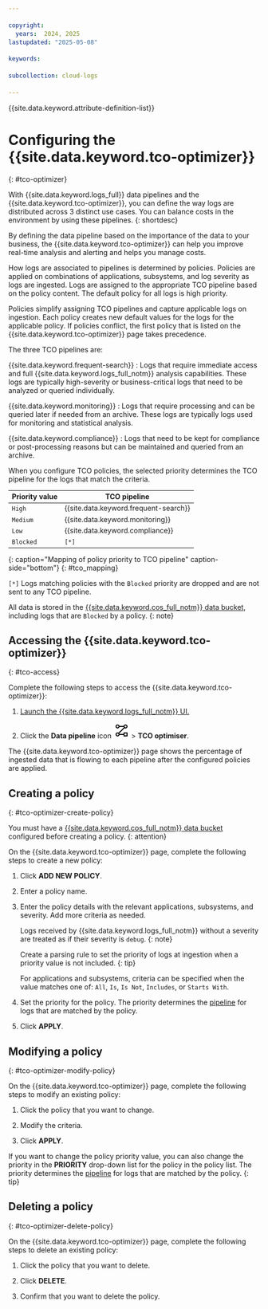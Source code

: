 ```yaml
---

copyright:
  years:  2024, 2025
lastupdated: "2025-05-08"

keywords:

subcollection: cloud-logs

---
```


{{site.data.keyword.attribute-definition-list}}

# Configuring the {{site.data.keyword.tco-optimizer}}
{: #tco-optimizer}

With {{site.data.keyword.logs_full}} data pipelines and the {{site.data.keyword.tco-optimizer}}, you can define the way logs are distributed across 3 distinct use cases. You can balance costs in the environment by using these pipelines.
{: shortdesc}

By defining the data pipeline based on the importance of the data to your business, the {{site.data.keyword.tco-optimizer}} can help you improve real-time analysis and alerting and helps you manage costs.

How logs are associated to pipelines is determined by policies. Policies are applied on combinations of applications, subsystems, and log severity as logs are ingested. Logs are assigned to the appropriate TCO pipeline based on the policy content. The default policy for all logs is high priority.

Policies simplify assigning TCO pipelines and capture applicable logs on ingestion. Each policy creates new default values for the logs for the applicable policy. If policies conflict, the first policy that is listed on the {{site.data.keyword.tco-optimizer}} page takes precedence.

The three TCO pipelines are:

{{site.data.keyword.frequent-search}}
:   Logs that require immediate access and full {{site.data.keyword.logs_full_notm}} analysis capabilities. These logs are typically high-severity or business-critical logs that need to be analyzed or queried individually.

{{site.data.keyword.monitoring}}
:   Logs that require processing and can be queried later if needed from an archive. These logs are typically logs used for monitoring and statistical analysis.

{{site.data.keyword.compliance}}
:   Logs that need to be kept for compliance or post-processing reasons but can be maintained and queried from an archive.

When you configure TCO policies, the selected priority determines the TCO pipeline for the logs that match the criteria.

| Priority value | TCO pipeline |
| -------------- | -------------- |
| `High` | {{site.data.keyword.frequent-search}} |
| `Medium` | {{site.data.keyword.monitoring}} |
| `Low` | {{site.data.keyword.compliance}} |
| `Blocked` | `[*]` |
{: caption="Mapping of policy priority to TCO pipeline" caption-side="bottom"}
{: #tco_mapping}

`[*]` Logs matching policies with the `Blocked` priority are dropped and are not sent to any TCO pipeline.

All data is stored in the [{{site.data.keyword.cos_full_notm}} data bucket](/docs/cloud-logs?topic=cloud-logs-configure-data-bucket), including logs that are `Blocked` by a policy.
{: note}

## Accessing the {{site.data.keyword.tco-optimizer}}
{: #tco-access}

Complete the following steps to access the {{site.data.keyword.tco-optimizer}}:

1. [Launch the {{site.data.keyword.logs_full_notm}} UI.](/docs/cloud-logs?topic=cloud-logs-instance-launch#instance-launch-cloud-ui)

2. Click the **Data pipeline** icon ![Data pipeline icon](/icons/data-pipeline.svg "Data pipeline") > **TCO optimiser**.

The {{site.data.keyword.tco-optimizer}} page shows the percentage of ingested data that is flowing to each pipeline after the configured policies are applied.

## Creating a policy
{: #tco-optimizer-create-policy}

You must have a [{{site.data.keyword.cos_full_notm}} data bucket](/docs/cloud-logs?topic=cloud-logs-configure-data-bucket) configured before creating a policy.
{: attention}

On the {{site.data.keyword.tco-optimizer}} page, complete the following steps to create a new policy:

1. Click **ADD NEW POLICY**.

2. Enter a policy name.

3. Enter the policy details with the relevant applications, subsystems, and severity. Add more criteria as needed.

   Logs received by {{site.data.keyword.logs_full_notm}} without a severity are treated as if their severity is `debug`.
   {: note}

   Create a parsing rule to set the priority of logs at ingestion when a priority value is not included.
   {: tip}

   For applications and subsystems, criteria can be specified when the value matches one of: `All`, `Is`, `Is Not`, `Includes`, or `Starts With`.

4. Set the priority for the policy. The priority determines the [pipeline](#tco_mapping) for logs that are matched by the policy.

5. Click **APPLY**.

## Modifying a policy
{: #tco-optimizer-modify-policy}

On the {{site.data.keyword.tco-optimizer}} page, complete the following steps to modify an existing policy:

1. Click the policy that you want to change.

2. Modify the criteria.

3. Click **APPLY**.

If you want to change the policy priority value, you can also change the priority in the **PRIORITY** drop-down list for the policy in the policy list. The priority determines the [pipeline](#tco_mapping) for logs that are matched by the policy.
{: tip}

## Deleting a policy
{: #tco-optimizer-delete-policy}

On the {{site.data.keyword.tco-optimizer}} page, complete the following steps to delete an existing policy:

1. Click the policy that you want to delete.

2. Click **DELETE**.

3. Confirm that you want to delete the policy.
